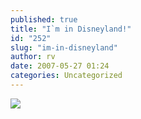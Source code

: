 ```yaml
---
published: true
title: "I`m in Disneyland!"
id: "252"
slug: "im-in-disneyland"
author: rv
date: 2007-05-27 01:24
categories: Uncategorized
---
```

<p class="mobile-photo"><a href="https://photos1.blogger.com/x/blogger2/2435/1927/1600/z/234207/TS2B0224-724619.jpg"><img src="https://photos1.blogger.com/x/blogger2/2435/1927/320/z/955929/TS2B0224-724619.jpg"></a></p>